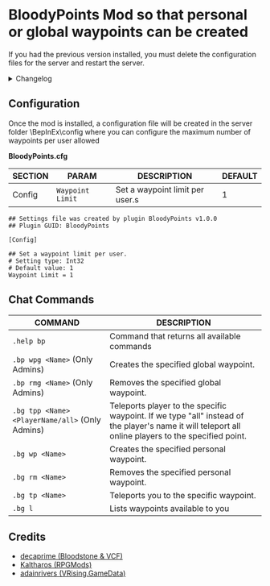 # BloodyPoints Mod so that personal or global waypoints can be created

If you had the previous version installed, you must delete the configuration files for the server and restart the server.

<details>
<summary>Changelog</summary>

`1.0.2`
- Fix problem with config files when init first time mod

`1.0.0`
- First Release


</details>

## Configuration

Once the mod is installed, a configuration file will be created in the server folder \BepInEx\config where you can configure the maximum number of waypoints per user allowed

**BloodyPoints.cfg**

|SECTION|PARAM| DESCRIPTION                                                     | DEFAULT
|----------------|-------------------------------|-----------------------------------------------------------------|-----------------------------|
|Config|`Waypoint Limit`            | Set a waypoint limit per user.s              | 1
 
 ```
 ## Settings file was created by plugin BloodyPoints v1.0.0
## Plugin GUID: BloodyPoints

[Config]

## Set a waypoint limit per user.
# Setting type: Int32
# Default value: 1
Waypoint Limit = 1
 ```

## Chat Commands

| COMMAND                                          |DESCRIPTION
|--------------------------------------------------|-------------------------------|
| `.help bp`                                   | Command that returns all available commands    
| `.bp wpg <Name>` (Only Admins)                   | Creates the specified global waypoint.
| `.bp rmg <Name>` (Only Admins)   | Removes the specified global waypoint.
| `.bg tpp <Name> <PlayerName/all>` (Only Admins)  | Teleports player to the specific waypoint. If we type "all" instead of the player's name it will teleport all online players to the specified point.
| `.bg wp <Name>`  | Creates the specified personal waypoint.
| `.bg rm <Name>`  | Removes the specified personal waypoint.
| `.bg tp <Name>`  | Teleports you to the specific waypoint.
| `.bg l `  | Lists waypoints available to you

## Credits

- [decaprime (Bloodstone & VCF)](https://github.com/decaprime) 
- [Kaltharos (RPGMods)](https://github.com/Kaltharos/RPGMods) 
- [adainrivers (VRising.GameData)](https://github.com/adainrivers/VRising.GameData)